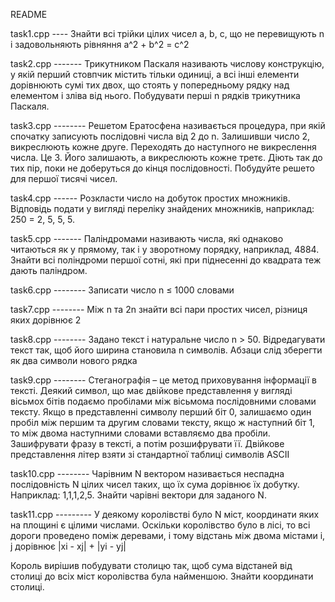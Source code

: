 README

task1.cpp ---- Знайти всi трiйки цілих чисел a, b, c, що не перевищують n i
задовольняють рівняння
a^2 + b^2 = c^2


task2.cpp ------- Трикутником Паскаля називають числову конструкцію, у якiй перший
стовпчик мiстить тiльки одиницi, а всi iншi елементи дорівнюють сумі тих
двох, що стоять у попередньому рядку над елементом i зліва вiд нього.
Побудувати перші n рядків трикутника Паскаля.



task3.cpp -------- Решетом Ератосфена називається процедура, при якiй спочатку записують
послiдовнi числа від 2 до n. Залишивши число 2, викреслюють кожне
друге. Переходять до наступного не викреслення числа. Це 3. Його
залишають, а викреслюють кожне третє. Дiють так до тих пiр, поки не
доберуться до кінця послiдовностi. Побудуйте решето для першої тисячі
чисел.



task4.cpp ------ Розкласти число на добуток простих множників. Відповідь подати у
вигляді переліку знайдених множників, наприклад: 250 = 2, 5, 5, 5.



task5.cpp ------- Паліндромами називають числа, які однаково читаються як у прямому, так
i у зворотному порядку, наприклад, 4884. Знайти всі поліндроми першої
сотні, якi при піднесенні до квадрата теж дають паліндром.




task6.cpp -------- Записати число n ≤ 1000 словами


task7.cpp -------- Між n та 2n знайти всі пари простих чисел, різниця яких дорівнює 2

task8.cpp -------- Задано текст i натуральне число n > 50. Відредагувати текст так, щоб його
ширина становила n символiв. Абзаци слід зберегти як два символи нового
рядка


task9.cpp -------- Стеганографія – це метод приховування інформації в тексті. Деякий
символ, що має двійкове представлення у вигляді вісьмох бiтiв подаємо
пробілами між вісьмома послідовними словами тексту. Якщо в
представленні символу перший бiт 0, залишаємо один пробіл між першим
та другим словами тексту, якщо ж наступний бiт 1, то мiж двома
наступними словами вставляємо два пробіли. Зашифрувати фразу в тексті,
а потім розшифрувати її. Двійкове представлення літер взяти зі
стандартної таблиці символів ASCII


task10.cpp -------- Чарiвним N вектором називається неспадна послідовність N цілих чисел
таких, що їх сума дорівнює їх добутку. Наприклад: 1,1,1,2,5. Знайти чарiвнi
вектори для заданого N.


task11.cpp --------- У деякому королівстві було N міст, координати яких на площині є цілими
числами. Оскiльки королівство було в лісі, то всi дороги проведено поміж
деревами, i тому вiдстань мiж двома мiстами i, j дорівнює |xi - xj| + |yi - yj|

Король вирішив побудувати столицю так, щоб сума вiдстаней вiд столицi
до всiх мiст королiвства була найменшою. Знайти координати столицi.
